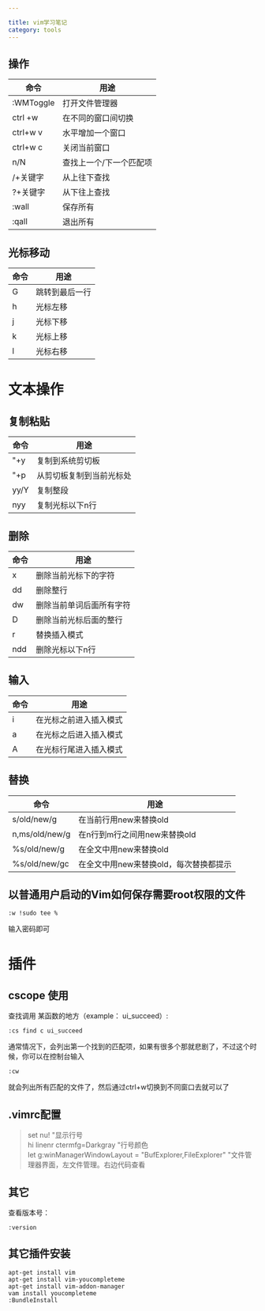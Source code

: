 ```yaml
---

title: vim学习笔记
category: tools
---
```



操作
------

|命令|用途|
|-------|-----|
| :WMToggle | 打开文件管理器     |
|ctrl +w | 在不同的窗口间切换|
|ctrl+w v|水平增加一个窗口|
|ctrl+w c|关闭当前窗口|
|n/N|查找上一个/下一个匹配项|
|/+关键字|从上往下查找|
|?+关键字|从下往上查找|
|:wall|保存所有|
|:qall|退出所有|


光标移动
-----
|命令|用途|
|-----|---|
|G|跳转到最后一行|
|h|光标左移|
|j|光标下移|
|k|光标上移|
|l|光标右移|

文本操作
====

复制粘贴
------
命令|用途
---|---
"+y|复制到系统剪切板
"+p|从剪切板复制到当前光标处
yy/Y|复制整段
nyy|复制光标以下n行

删除
----
命令|用途
---|---
x|删除当前光标下的字符
dd|删除整行
dw|删除当前单词后面所有字符
D|删除当前光标后面的整行
r|替换插入模式
ndd|删除光标以下n行

输入
------
命令|用途
---|---
i|在光标之前进入插入模式
a|在光标之后进入插入模式
A|在光标行尾进入插入模式

替换
-----
命令|用途
---|---
s/old/new/g|在当前行用new来替换old
n,ms/old/new/g|在n行到m行之间用new来替换old
%s/old/new/g|在全文中用new来替换old
%s/old/new/gc|在全文中用new来替换old，每次替换都提示

以普通用户启动的Vim如何保存需要root权限的文件
---

```
:w !sudo tee %
```

输入密码即可


插件
=====
cscope 使用
-----

查找调用 某函数的地方（example： ui_succeed）:

    :cs find c ui_succeed

通常情况下，会列出第一个找到的匹配项，如果有很多个那就悲剧了，不过这个时候，你可以在控制台输入

    :cw

就会列出所有匹配的文件了，然后通过ctrl+w切换到不同窗口去就可以了


.vimrc配置
-------
>set nu! "显示行号<br>
>hi linenr ctermfg=Darkgray    "行号颜色<br>
>let g:winManagerWindowLayout = "BufExplorer,FileExplorer"  "文件管理器界面，左文件管理。右边代码查看  

其它
-----

查看版本号：

    :version

其它插件安装
-----
    apt-get install vim
    apt-get install vim-youcompleteme
    apt-get install vim-addon-manager
    vam install youcompleteme
    :BundleInstall
